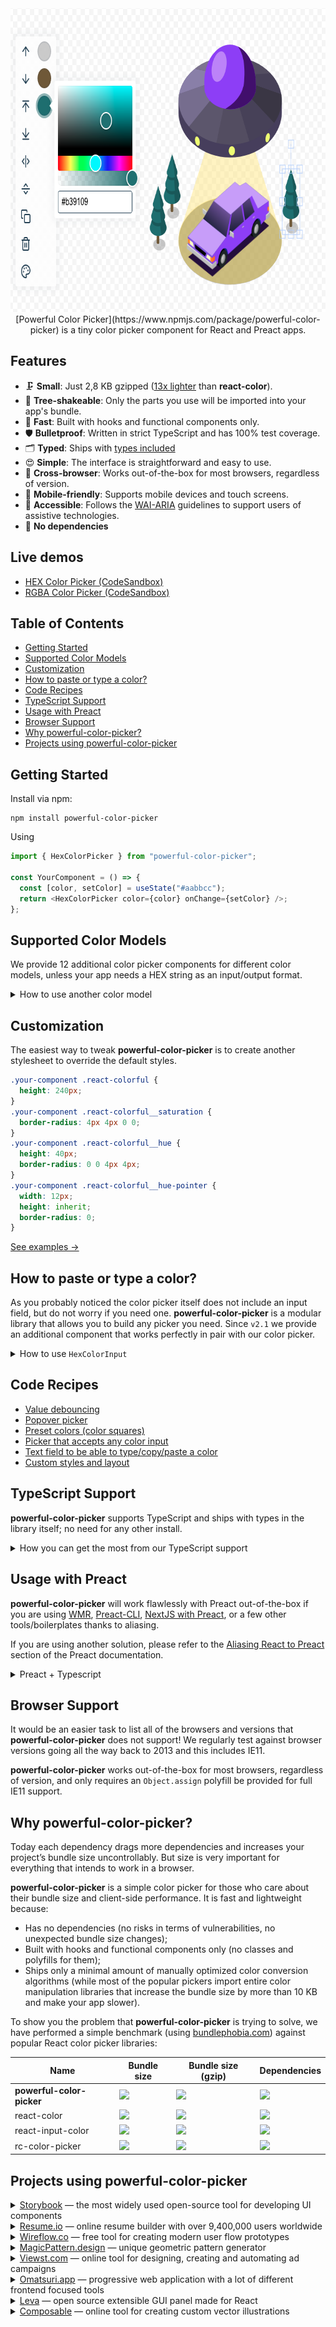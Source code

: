 <div align="center">
  <a href="https://omgovich.github.io/react-colorful">
    <img src="demo/src/assets/composable.png" width="745" height="486" alt="powerful-color-picker" />
  </a>
</div>

<div align="center">
  [Powerful Color Picker](https://www.npmjs.com/package/powerful-color-picker) is a tiny color picker component for React and Preact apps.
</div>

## Features

- 🗜 **Small**: Just 2,8 KB gzipped ([13x lighter](#why-powerful-color-picker) than **react-color**).
- 🌳 **Tree-shakeable**: Only the parts you use will be imported into your app's bundle.
- 🚀 **Fast**: Built with hooks and functional components only.
- 🛡 **Bulletproof**: Written in strict TypeScript and has 100% test coverage.
- 🗂 **Typed**: Ships with [types included](#typescript-support)
- 😍 **Simple**: The interface is straightforward and easy to use.
- 👫 **Cross-browser**: Works out-of-the-box for most browsers, regardless of version.
- 📲 **Mobile-friendly**: Supports mobile devices and touch screens.
- 💬 **Accessible**: Follows the [WAI-ARIA](https://www.w3.org/WAI/standards-guidelines/aria/) guidelines to support users of assistive technologies.
- 💨 **No dependencies**

## Live demos

- [HEX Color Picker (CodeSandbox)](https://codesandbox.io/s/react-colorful-demo-u5vwp)
- [RGBA Color Picker (CodeSandbox)](https://codesandbox.io/s/react-colorful-rgb-o9q0t)

## Table of Contents

- [Getting Started](#getting-started)
- [Supported Color Models](#supported-color-models)
- [Customization](#customization)
- [How to paste or type a color?](#how-to-paste-or-type-a-color)
- [Code Recipes](#code-recipes)
- [TypeScript Support](#typescript-support)
- [Usage with Preact](#usage-with-preact)
- [Browser Support](#browser-support)
- [Why powerful-color-picker?](#why-powerful-color-picker)
- [Projects using powerful-color-picker](#projects-using-powerful-color-picker)

## Getting Started

Install via npm:

```
npm install powerful-color-picker
```

Using

```js
import { HexColorPicker } from "powerful-color-picker";

const YourComponent = () => {
  const [color, setColor] = useState("#aabbcc");
  return <HexColorPicker color={color} onChange={setColor} />;
};
```

## Supported Color Models

We provide 12 additional color picker components for different color models, unless your app needs a HEX string as an input/output format.

<details>
  <summary>How to use another color model</summary>

#### Available pickers

| Import                      | Value example                      |
| --------------------------- | ---------------------------------- |
| `{ HexColorPicker }`        | `"#ffffff"`                        |
| `{ RgbColorPicker }`        | `{ r: 255, g: 255, b: 255 }`       |
| `{ RgbaColorPicker }`       | `{ r: 255, g: 255, b: 255, a: 1 }` |
| `{ RgbStringColorPicker }`  | `"rgb(255, 255, 255)"`             |
| `{ RgbaStringColorPicker }` | `"rgba(255, 255, 255, 1)"`         |
| `{ HslColorPicker }`        | `{ h: 0, s: 0, l: 100 }`           |
| `{ HslaColorPicker }`       | `{ h: 0, s: 0, l: 100, a: 1 }`     |
| `{ HslStringColorPicker }`  | `"hsl(0, 0%, 100%)"`               |
| `{ HslaStringColorPicker }` | `"hsla(0, 0%, 100%, 1)"`           |
| `{ HsvColorPicker }`        | `{ h: 0, s: 0, v: 100 }`           |
| `{ HsvaColorPicker }`       | `{ h: 0, s: 0, v: 100, a: 1 }`     |
| `{ HsvStringColorPicker }`  | `"hsv(0, 0%, 100%)"`               |
| `{ HsvaStringColorPicker }` | `"hsva(0, 0%, 100%, 1)"`           |

#### Code example

```js
import { RgbColorPicker } from "powerful-color-picker";

const YourComponent = () => {
  const [color, setColor] = useState({ r: 50, g: 100, b: 150 });
  return <RgbColorPicker color={color} onChange={setColor} />;
};
```

[Live demo →](https://codesandbox.io/s/react-colorful-rgb-o9q0t)

</details>

## Customization

The easiest way to tweak **powerful-color-picker** is to create another stylesheet to override the default styles.

```css
.your-component .react-colorful {
  height: 240px;
}
.your-component .react-colorful__saturation {
  border-radius: 4px 4px 0 0;
}
.your-component .react-colorful__hue {
  height: 40px;
  border-radius: 0 0 4px 4px;
}
.your-component .react-colorful__hue-pointer {
  width: 12px;
  height: inherit;
  border-radius: 0;
}
```

[See examples →](https://codesandbox.io/s/react-colorful-customization-demo-mq85z?file=/src/styles.css)

## How to paste or type a color?

As you probably noticed the color picker itself does not include an input field, but do not worry if you need one. **powerful-color-picker** is a modular library that allows you to build any picker you need. Since `v2.1` we provide an additional component that works perfectly in pair with our color picker.

<details>
  <summary>How to use <code>HexColorInput</code></summary><br />

```js
import { HexColorPicker, HexColorInput } from "powerful-color-picker";

const YourComponent = () => {
  const [color, setColor] = useState("#aabbcc");
  return (
    <div>
      <HexColorPicker color={color} onChange={setColor} />
      <HexColorInput color={color} onChange={setColor} />
    </div>
  );
};
```

[Live demo →](https://codesandbox.io/s/react-colorful-hex-input-demo-0k2fx)

| Property   | Default | Description                                  |
| ---------- | ------- | -------------------------------------------- |
| `alpha`    | `false` | Allows `#rgba` and `#rrggbbaa` color formats |
| `prefixed` | `false` | Enables `#` prefix displaying                |

`HexColorInput` does not have any default styles, but it also accepts all properties that a regular `input` tag does (such as `className`, `placeholder` and `autoFocus`). That means you can place and modify this component as you like. Also, that allows you to combine the color picker and input in different ways:

```jsx
<HexColorInput color={color} onChange={setColor} placeholder="Type a color" prefixed alpha />
```

</details>

## Code Recipes

- [Value debouncing](https://codesandbox.io/s/dgqn0?file=/src/DebouncedPicker.js)
- [Popover picker](https://codesandbox.io/s/opmco?file=/src/PopoverPicker.js)
- [Preset colors (color squares)](https://codesandbox.io/s/bekry?file=/src/SwatchesPicker.js)
- [Picker that accepts any color input](https://codesandbox.io/s/6fp23?file=/src/CustomPicker.js)
- [Text field to be able to type/copy/paste a color](https://codesandbox.io/s/0k2fx?file=/src/App.js)
- [Custom styles and layout](https://codesandbox.io/s/mq85z?file=/src/styles.css)

## TypeScript Support

**powerful-color-picker** supports TypeScript and ships with types in the library itself; no need for any other install.

<details>
  <summary>How you can get the most from our TypeScript support</summary><br />

While not only typing its own functions and variables, it can also help you type yours. Depending on the component you are using, you can also import the type that is associated with the component. For example, if you are using our HSL color picker component, you can also import the `HSL` type.

```ts
import { HslColorPicker, HslColor } from "powerful-color-picker";

const myHslValue: HslColor = { h: 0, s: 0, l: 0 };
```

Take a look at [Supported Color Models](#supported-color-models) for more information about the types and color formats you may want to use.

</details>

## Usage with Preact

**powerful-color-picker** will work flawlessly with Preact out-of-the-box if you are using [WMR](https://github.com/preactjs/wmr), [Preact-CLI](https://github.com/preactjs/preact-cli), [NextJS with Preact](https://github.com/vercel/next.js/tree/canary/examples/using-preact), or a few other tools/boilerplates thanks to aliasing.

If you are using another solution, please refer to the [Aliasing React to Preact](https://preactjs.com/guide/v10/getting-started#aliasing-react-to-preact) section of the Preact documentation.

<details>
  <summary>Preact + Typescript</summary><br />

**powerful-color-picker**, like all other React + TS projects, can potentially cause issues in a Preact + TS application if you have the `@types/react` package installed, either as a direct dependency or a dependency of a dependency. For example, the Preact TS template comes with `@types/enzyme` which has `@types/react` as a dependency.

To fix this, create a `declaration.d.ts` file or add to your existing:

```
import React from "react";

declare global {
    namespace React {
        interface ReactElement {
            nodeName: any;
            attributes: any;
            children: any;
        }
    }
}
```

This will correct the types and allow you to use **powerful-color-picker** along with many other React + TS libraries in your Preact + TS application.

</details>

## Browser Support

It would be an easier task to list all of the browsers and versions that **powerful-color-picker** does not support! We regularly test against browser versions going all the way back to 2013 and this includes IE11.

**powerful-color-picker** works out-of-the-box for most browsers, regardless of version, and only requires an `Object.assign` polyfill be provided for full IE11 support.

## Why powerful-color-picker?

Today each dependency drags more dependencies and increases your project’s bundle size uncontrollably. But size is very important for everything that intends to work in a browser.

**powerful-color-picker** is a simple color picker for those who care about their bundle size and client-side performance. It is fast and lightweight because:

- Has no dependencies (no risks in terms of vulnerabilities, no unexpected bundle size changes);
- Built with hooks and functional components only (no classes and polyfills for them);
- Ships only a minimal amount of manually optimized color conversion algorithms (while most of the popular pickers import entire color manipulation libraries that increase the bundle size by more than 10 KB and make your app slower).

To show you the problem that **powerful-color-picker** is trying to solve, we have performed a simple benchmark (using [bundlephobia.com](https://bundlephobia.com)) against popular React color picker libraries:

| Name                      | Bundle size                                                                                                                        | Bundle size (gzip)                                                                                                                    | Dependencies                                                                                                                                    |
| ------------------------- | ---------------------------------------------------------------------------------------------------------------------------------- | ------------------------------------------------------------------------------------------------------------------------------------- | ----------------------------------------------------------------------------------------------------------------------------------------------- |
| **powerful-color-picker** | [![](https://badgen.net/bundlephobia/min/react-colorful?color=6ead0a&label=)](https://bundlephobia.com/result?p=react-colorful)    | [![](https://badgen.net/bundlephobia/minzip/react-colorful?color=6ead0a&label=)](https://bundlephobia.com/result?p=react-colorful)    | [![](https://badgen.net/bundlephobia/dependency-count/react-colorful?color=6ead0a&label=)](https://bundlephobia.com/result?p=react-colorful)    |
| react-color               | [![](https://badgen.net/bundlephobia/min/react-color?color=red&label=)](https://bundlephobia.com/result?p=react-color)             | [![](https://badgen.net/bundlephobia/minzip/react-color?color=red&label=)](https://bundlephobia.com/result?p=react-color)             | [![](https://badgen.net/bundlephobia/dependency-count/react-color?color=red&label=)](https://bundlephobia.com/result?p=react-color)             |
| react-input-color         | [![](https://badgen.net/bundlephobia/min/react-input-color?color=red&label=)](https://bundlephobia.com/result?p=react-input-color) | [![](https://badgen.net/bundlephobia/minzip/react-input-color?color=red&label=)](https://bundlephobia.com/result?p=react-input-color) | [![](https://badgen.net/bundlephobia/dependency-count/react-input-color?color=red&label=)](https://bundlephobia.com/result?p=react-input-color) |
| rc-color-picker           | [![](https://badgen.net/bundlephobia/min/rc-color-picker?color=red&label=)](https://bundlephobia.com/result?p=rc-color-picker)     | [![](https://badgen.net/bundlephobia/minzip/rc-color-picker?color=red&label=)](https://bundlephobia.com/result?p=rc-color-picker)     | [![](https://badgen.net/bundlephobia/dependency-count/rc-color-picker?color=red&label=)](https://bundlephobia.com/result?p=rc-color-picker)     |

## Projects using powerful-color-picker

<details>
  <summary><a href="https://storybook.js.org/">Storybook</a> — the most widely used open-source tool for developing UI components</summary>

  <a href="https://storybook.js.org/">
    <img src="demo/src/assets/storybook.png" width="551" alt="Storybook" />
  </a>
</details>

<details>
  <summary><a href="https://resume.io">Resume.io</a> — online resume builder with over 9,400,000 users worldwide</summary>

  <a href="https://resume.io/">
    <img src="demo/src/assets/resume-io.png" width="873" alt="resume.io" />
  </a>
</details>

<details>
  <summary><a href="https://wireflow.co/">Wireflow.co</a> — free tool for creating modern user flow prototypes</summary>

  <a href="https://wireflow.co/">
    <img src="demo/src/assets/wireflow-co.png" width="1222" alt="wireflow.co" />
  </a>
</details>

<details>
  <summary><a href="https://www.magicpattern.design/">MagicPattern.design</a> — unique geometric pattern generator</summary>

  <a href="https://www.magicpattern.design/">
    <img src="demo/src/assets/magicpattern-design.jpg" width="943" alt="magicpattern.design" />
  </a>
</details>

<details>
  <summary><a href="https://viewst.com/">Viewst.com</a> — online tool for designing, creating and automating ad campaigns</summary>

  <a href="https://viewst.com/">
    <img src="demo/src/assets/viewst.png" width="1159" alt="viewst.com" />
  </a>
</details>

<details>
  <summary><a href="https://omatsuri.app">Omatsuri.app</a> — progressive web application with a lot of different frontend focused tools</summary>

  <a href="https://omatsuri.app">
    <img src="demo/src/assets/omatsuri-app.png" width="1223" alt="omatsuri.app" />
  </a>
</details>

<details>
  <summary><a href="https://github.com/pmndrs/leva">Leva</a> — open source extensible GUI panel made for React</summary>

  <a href="https://github.com/pmndrs/leva">
    <img src="demo/src/assets/leva.png" width="1223" alt="pmndrs/leva" />
  </a>
</details>

<details>
  <summary><a href="https://www.composable.art">Composable</a> — online tool for creating custom vector illustrations</summary>

  <a href="https://www.composable.art">
    <img src="demo/src/assets/composable.png" width="745" alt="composable.art" />
  </a>
</details>
